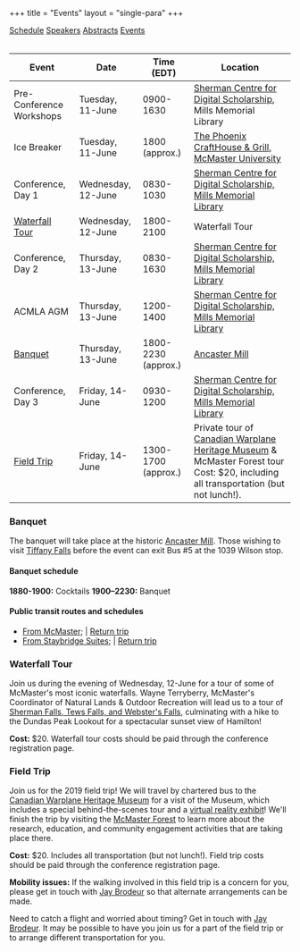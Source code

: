 +++
title = "Events"
layout = "single-para"
+++

<div class="program expanded button-group">
  <a href="../schedule" class="button">Schedule</a>
  <a href="../speakers" class="button">Speakers</a>
  <a href="../abstracts" class="button">Abstracts</a>
  <a href="../events" class="button active">Events</a>
</div>
<br />

| Event | Date | Time (EDT) | Location|
|------|-------|-------|-------|
|Pre-Conference Workshops|Tuesday, 11-June|0900-1630|[Sherman Centre for Digital Scholarship](https://scds.ca/), Mills Memorial Library |
|Ice Breaker|Tuesday, 11-June|1800 (approx.)|[The Phoenix CraftHouse & Grill, McMaster University](https://www.phoenixmcmaster.com/)|
|Conference, Day 1|Wednesday, 12-June|0830-1030|[Sherman Centre for Digital Scholarship, Mills Memorial Library](https://goo.gl/maps/GxozpNKJKow)|
|[Waterfall Tour](#waterfall-tour)|Wednesday, 12-June|1800-2100|Waterfall Tour|
|Conference, Day 2|Thursday, 13-June|0830-1630|[Sherman Centre for Digital Scholarship, Mills Memorial Library](https://goo.gl/maps/GxozpNKJKow)|
|ACMLA AGM|Thursday, 13-June|1200-1400|[Sherman Centre for Digital Scholarship, Mills Memorial Library](https://goo.gl/maps/GxozpNKJKow)|
|[Banquet](#Banquet)|Thursday, 13-June|1800-2230 (approx.)|[Ancaster Mill](https://goo.gl/maps/jLZvRUAbPxy)|
|Conference, Day 3|Friday, 14-June|0930-1200|[Sherman Centre for Digital Scholarship, Mills Memorial Library](https://goo.gl/maps/GxozpNKJKow)|
|[Field Trip](#field-trip)|Friday, 14-June|1300-1700 (approx.)|Private tour of [Canadian Warplane Heritage Museum](https://www.warplane.com/) & McMaster Forest tour Cost: $20, including all transportation (but not lunch!).|

### <a name="Banquet"></a>Banquet
The banquet will take place at the historic [Ancaster Mill](https://goo.gl/maps/jLZvRUAbPxy). Those wishing to visit [Tiffany Falls](https://tourismhamilton.com/hamilton-waterfalls/tiffany-falls) before the event can exit Bus #5 at the 1039 Wilson stop.

#### Banquet schedule
**1880-1900:** Cocktails
**1900–2230:** Banquet

#### Public transit routes and schedules
- [From McMaster](https://goo.gl/yMfbG6); | [Return trip](https://goo.gl/hb8Umy)
- [From Staybridge Suites](https://goo.gl/gYrZB6); | [Return trip](https://goo.gl/8vVHpX)

### <a name="waterfall-tour"></a>Waterfall Tour
Join us during the evening of Wednesday, 12-June for a tour of some of McMaster's most iconic waterfalls. Wayne Terryberry, McMaster's Coordinator of Natural Lands & Outdoor Recreation will lead us to a tour of [Sherman Falls, Tews Falls, and Webster's Falls](https://tourismhamilton.com/hamilton-waterfalls), culminating with a hike to the Dundas Peak Lookout for a spectacular sunset view of Hamilton!

**Cost:** $20. Waterfall tour costs should be paid through the conference registration page. 

### <a name="field-trip"></a>Field Trip
Join us for the 2019 field trip! We will travel by chartered bus to the [Canadian Warplane Heritage Museum](https://www.warplane.com/) for a visit of the Museum, which includes a special behind-the-scenes tour and a [virtual reality exhibit](https://www.warplane.com/events/upcoming-events/event-details.aspx?eventId=133)! We'll finish the trip by visiting the [McMaster Forest](https://nature.mcmaster.ca/natural-areas/mcmaster-forest) to learn more about the research, education, and community engagement activities that are taking place there.

**Cost:** $20. Includes all transportation (but not lunch!). Field trip costs should be paid through the conference registration page.

**Mobility issues:** If the walking involved in this field trip is a concern for you, please get in touch with [Jay Brodeur](mailto:brodeujj@mcmaster.ca) so that alternate arrangements can be made.

Need to catch a flight and worried about timing? Get in touch with [Jay Brodeur](mailto:brodeujj@mcmaster.ca). It may be possible to have you join us for a part of the field trip or to arrange different transportation for you.
